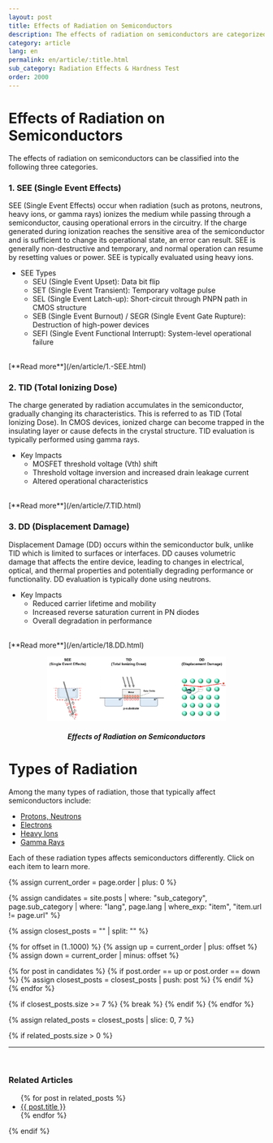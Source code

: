 ```yaml
---
layout: post
title: Effects of Radiation on Semiconductors
description: The effects of radiation on semiconductors are categorized into SEE, TID, and DD. This article explains the mechanisms, evaluation methods, and key impacts of each. It covers the fundamental concepts necessary to ensure semiconductor reliability and radiation hardness.
category: article
lang: en
permalink: en/article/:title.html
sub_category: Radiation Effects & Hardness Test
order: 2000
---
```


# Effects of Radiation on Semiconductors

The effects of radiation on semiconductors can be classified into the following three categories.

### 1. SEE (Single Event Effects)

SEE (Single Event Effects) occur when radiation (such as protons, neutrons, heavy ions, or gamma rays) ionizes the medium while passing through a semiconductor, causing operational errors in the circuitry. If the charge generated during ionization reaches the sensitive area of the semiconductor and is sufficient to change its operational state, an error can result. SEE is generally non-destructive and temporary, and normal operation can resume by resetting values or power.
SEE is typically evaluated using heavy ions.<br>
- SEE Types  
  - SEU (Single Event Upset): Data bit flip  
  - SET (Single Event Transient): Temporary voltage pulse  
  - SEL (Single Event Latch-up): Short-circuit through PNPN path in CMOS structure  
  - SEB (Single Event Burnout) / SEGR (Single Event Gate Rupture): Destruction of high-power devices  
  - SEFI (Single Event Functional Interrupt): System-level operational failure  
<br>
[**Read more**](/en/article/1.-SEE.html)

### 2. TID (Total Ionizing Dose)

The charge generated by radiation accumulates in the semiconductor, gradually changing its characteristics. This is referred to as TID (Total Ionizing Dose). In CMOS devices, ionized charge can become trapped in the insulating layer or cause defects in the crystal structure.
TID evaluation is typically performed using gamma rays.<br>
- Key Impacts  
  - MOSFET threshold voltage (Vth) shift  
  - Threshold voltage inversion and increased drain leakage current  
  - Altered operational characteristics  
<br>
[**Read more**](/en/article/7.TID.html)

### 3. DD (Displacement Damage)

Displacement Damage (DD) occurs within the semiconductor bulk, unlike TID which is limited to surfaces or interfaces. DD causes volumetric damage that affects the entire device, leading to changes in electrical, optical, and thermal properties and potentially degrading performance or functionality.
DD evaluation is typically done using neutrons.<br>
- Key Impacts  
  - Reduced carrier lifetime and mobility  
  - Increased reverse saturation current in PN diodes  
  - Overall degradation in performance  
<br>
[**Read more**](/en/article/18.DD.html)

<br>
<p align="center"> 
  <img src="/assets/Articles/radiation_effects.webp" alt="Radiation Effects" style="width: 70%;">
</p>

<!-- Image Caption -->
<div align="center"> 
<h5>Effects of Radiation on Semiconductors</h5>
</div>

# Types of Radiation

Among the many types of radiation, those that typically affect semiconductors include:

- [Protons, Neutrons](/en/article/23.Nucleons.html)
- [Electrons](/en/article/22.electrons.html)
- [Heavy Ions](/en/article/24.ions.html)
- [Gamma Rays](/en/article/21.photons.html)

Each of these radiation types affects semiconductors differently. Click on each item to learn more.

{% assign current_order = page.order | plus: 0 %}

{% assign candidates = site.posts 
  | where: "sub_category", page.sub_category 
  | where: "lang", page.lang 
  | where_exp: "item", "item.url != page.url" 
%}

{% assign closest_posts = "" | split: "" %}

{% for offset in (1..1000) %}
  {% assign up = current_order | plus: offset %}
  {% assign down = current_order | minus: offset %}

  {% for post in candidates %}
    {% if post.order == up or post.order == down %}
      {% assign closest_posts = closest_posts | push: post %}
    {% endif %}
  {% endfor %}

  {% if closest_posts.size >= 7 %}
    {% break %}
  {% endif %}
{% endfor %}

{% assign related_posts = closest_posts | slice: 0, 7 %}

{% if related_posts.size > 0 %}
  <hr>
  <br>
  <h3>Related Articles</h3>
  <ul>
    {% for post in related_posts %}
      <li><a href="{{ post.url }}">{{ post.title }}</a></li>
    {% endfor %}
  </ul>
{% endif %}

